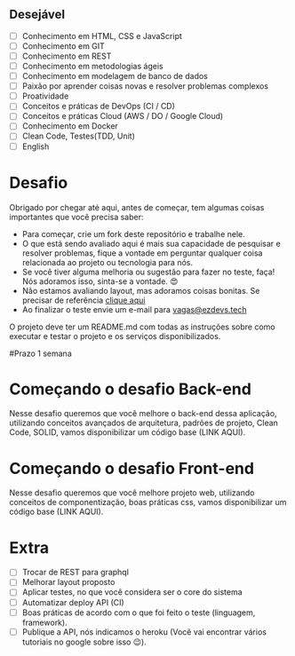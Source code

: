 ## Desejável
- [ ] Conhecimento em HTML, CSS e JavaScript
- [ ] Conhecimento em GIT
- [ ] Conhecimento em REST
- [ ] Conhecimento em metodologias ágeis
- [ ] Conhecimento em modelagem de banco de dados
- [ ] Paixão por aprender coisas novas e resolver problemas complexos
- [ ] Proatividade
- [ ] Conceitos e práticas de DevOps (CI / CD)
- [ ] Conceitos e práticas Cloud (AWS / DO / Google Cloud)
- [ ] Conhecimento em Docker
- [ ] Clean Code, Testes(TDD, Unit)
- [ ] English

# Desafio

Obrigado por chegar até aqui, antes de começar, tem algumas coisas importantes que você precisa saber:
- Para começar, crie um fork deste repositório e trabalhe nele.
- O que está sendo avaliado aqui é mais sua capacidade de pesquisar e resolver problemas, 
fique a vontade em perguntar qualquer coisa relacionada ao projeto ou tecnologia para nós.
- Se você tiver alguma melhoria ou sugestão para fazer no teste, faça! Nós adoramos isso, sinta-se a vontade. 😍
- Não estamos avaliando layout, mas adoramos coisas bonitas. Se precisar de referência [clique aqui](http://www.uplabs.com/)
- Ao finalizar o teste envie um e-mail para vagas@ezdevs.tech

O projeto deve ter um README.md com todas as instruções sobre como executar e testar o projeto e os serviços disponibilizados.

#Prazo 1 semana

# Começando o desafio Back-end
Nesse desafio queremos que você melhore o back-end dessa aplicação, utilizando conceitos avançados de arquitetura, padrões de projeto, Clean Code, SOLID, vamos disponibilizar um código base (LINK AQUI).

# Começando o desafio Front-end
Nesse desafio queremos que você melhore projeto web, utilizando conceitos de componentização, boas práticas css, vamos disponibilizar um código base (LINK AQUI).

# Extra
- [ ] Trocar de REST para graphql
- [ ] Melhorar layout proposto
- [ ] Aplicar testes, no que você considera ser o core do sistema
- [ ] Automatizar deploy API (CI)
- [ ] Boas práticas de acordo com o que foi feito o teste (linguagem, framework).
- [ ] Publique a API, nós indicamos o heroku (Você vai encontrar vários tutoriais no google sobre isso 😉).